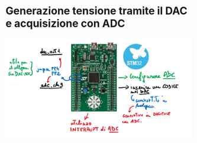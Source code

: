 # Generazione tensione tramite il DAC e acquisizione con ADC
![ESEMPIO_09](https://github.com/LaErre9/LMM_STM32F303VC/blob/main/08_Generazione_tensione_DAC_acquisizione_ADC/08_esempio_di_funzionamento.png)
